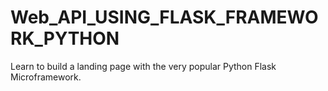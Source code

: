 # Web_API_USING_FLASK_FRAMEWORK_PYTHON

Learn to build a landing page with the very popular Python Flask Microframework.
